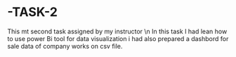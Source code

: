# -TASK-2
This mt second task assigned by my instructor \n
In this task I had lean how to use power Bi tool for data visualization 
i had also prepared a dashbord for sale data of company 
works on csv file.
